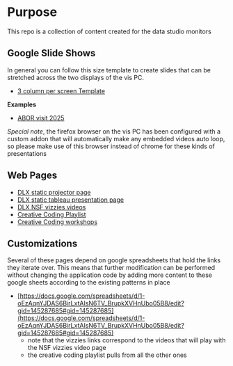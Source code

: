 # Purpose
This repo is a collection of content created for the data studio monitors

## Google Slide Shows
In general you can follow this size template to create slides that can be stretched across the two displays of the vis PC.
*  [3 column per screen Template](https://docs.google.com/presentation/d/1NHlzmIyBmmLJK9dn-9Y4OIvbymMPe-C6dZo4himj18o/edit?usp=sharing)

**Examples**
* [ABOR visit 2025](https://docs.google.com/presentation/d/12AG1TLL0Q-2X_POTQM4h9SAoyjCi43y09m4Q8hjqxxw/present) 

*Special note*, the firefox browser on the vis PC has been configured with a custom addon that will automatically make any embedded videos auto loop, so please make use of this browser instead of chrome for these kinds of presentations

## Web Pages
* [DLX static projector page](dlx_static_projector/index.html)
* [DLX static tableau presentation page](eventstatic/index.html)
* [DLX NSF vizzies videos](CATalystDLXeventvideo/index.html)
* [Creative Coding Playlist](CATalystPlaylistdev/index.html)
* [Creative Coding workshops](creative_coding/index.html)

## Customizations
Several of these pages depend on google spreadsheets that hold the links they iterate over. This means that further modification can be performed without changing the application code by adding more content to these google sheets according to the existing patterns in place

* [https://docs.google.com/spreadsheets/d/1-oEzAqnYJDAS6BirLxtAIsN6TV_BrupkXVHnUbo05B8/edit?gid=145287685#gid=145287685](https://docs.google.com/spreadsheets/d/1-oEzAqnYJDAS6BirLxtAIsN6TV_BrupkXVHnUbo05B8/edit?gid=145287685#gid=145287685)
    * note that the vizzies links correspond to the videos that will play with the NSF vizzies video page
    * the creative coding playlist pulls from all the other ones